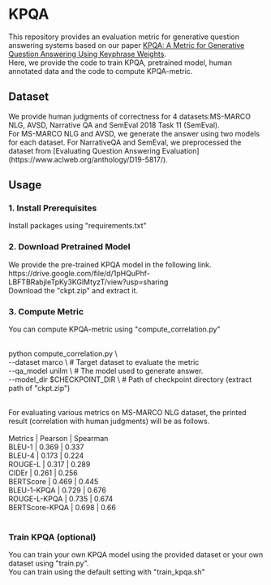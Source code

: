 # KPQA

This repository provides an evaluation metric for generative question answering systems based on our paper [KPQA: A Metric for Generative Question Answering Using Keyphrase Weights](https://arxiv.org/abs/2005.00192). <br> Here, we provide the code to train KPQA, pretrained model, human annotated data and the code to compute KPQA-metric.

<h2> Dataset </h2>
We provide human judgments of correctness for 4 datasets:MS-MARCO NLG, AVSD, Narrative QA and SemEval 2018 Task 11 (SemEval). <br>
For MS-MARCO NLG and AVSD, we generate the answer using two models for each dataset.
For NarrativeQA and SemEval, we preprocessed the dataset from [Evaluating Question Answering Evaluation](https://www.aclweb.org/anthology/D19-5817/). <br>

<h2> Usage </h2>

<h3> 1. Install Prerequisites </h3>
Install packages using "requirements.txt"

<h3> 2. Download Pretrained Model </h3>
We provide the pre-trained KPQA model in the following link. <br>
https://drive.google.com/file/d/1pHQuPhf-LBFTBRabjIeTpKy3KGlMtyzT/view?usp=sharing <br>
Download the "ckpt.zip" and extract it.

<h3> 3. Compute Metric </h3>
You can compute KPQA-metric using "compute_correlation.py" <br><br>

python compute_correlation.py \ <br>
  --dataset marco \ # Target dataset to evaluate the metric <br>
  --qa_model unilm \ # The model used to generate answer. <br>
  --model_dir $CHECKPOINT_DIR \ # Path of checkpoint directory (extract path of "ckpt.zip") <br><br>

For evaluating various metrics on MS-MARCO NLG dataset, the printed result (correlation with human judgments) will be as follows. <br><br>
Metrics         | Pearson    | Spearman <br>
BLEU-1          | 0.369      | 0.337 <br>
BLEU-4          | 0.173      | 0.224 <br>
ROUGE-L         | 0.317      | 0.289 <br>
CIDEr           | 0.261      | 0.256 <br>
BERTScore       | 0.469      | 0.445 <br>
BLEU-1-KPQA     | 0.729      | 0.676 <br>
ROUGE-L-KPQA    | 0.735      | 0.674 <br>
BERTScore-KPQA  | 0.698      | 0.66 <br><br>

<h3> Train KPQA (optional) </h3>
You can train your own KPQA model using the provided dataset or your own dataset using "train.py".<br>
You can train using the default setting with "train_kpqa.sh"
